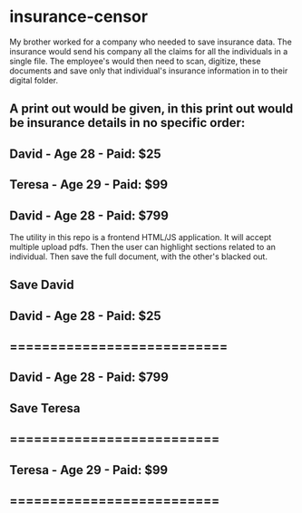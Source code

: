# insurance-censor

My brother worked for a company who needed to save insurance data. The insurance would send his company all the claims for all the individuals in a single file.
The employee's would then need to scan, digitize, these documents and save only that individual's insurance information in to their digital folder.

A print out would be given, in this print out would be insurance details in no specific order:
--------
David - Age 28 - Paid: $25
--------
Teresa - Age 29 - Paid: $99
--------
David - Age 28 - Paid: $799
--------

The utility in this repo is a frontend HTML/JS application. It will accept multiple upload pdfs.
Then the user can highlight sections related to an individual.
Then save the full document, with the other's blacked out.

Save David
--------
David - Age 28 - Paid: $25
--------
===========================
--------
David - Age 28 - Paid: $799
--------

Save Teresa
--------
==========================
--------
Teresa - Age 29 - Paid: $99
--------
==========================
--------
